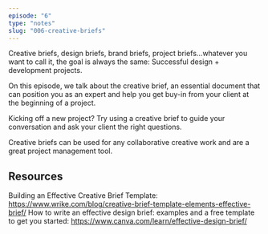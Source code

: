 ```yaml
---
episode: "6"
type: "notes"
slug: "006-creative-briefs"
---
```


Creative briefs, design briefs, brand briefs, project briefs...whatever you want to call it, the goal is always the same: Successful design + development projects.

On this episode, we talk about the creative brief, an essential document that can position you as an expert and help you get buy-in from your client at the beginning of a project.

Kicking off a new project? Try using a creative brief to guide your conversation and ask your client the right questions.

Creative briefs can be used for any collaborative creative work and are a great project management tool.
## Resources
Building an Effective Creative Brief Template: https://www.wrike.com/blog/creative-brief-template-elements-effective-brief/
How to write an effective design brief: examples and a free template to get you started:
https://www.canva.com/learn/effective-design-brief/
